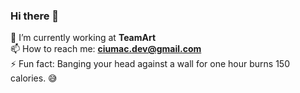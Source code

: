 ### Hi there 👋 <br>
🌱 I’m currently working at **TeamArt** <br>
📫 How to reach me: **ciumac.dev@gmail.com** <br>
⚡ Fun fact: Banging your head against a wall for one hour burns 150 calories. 😅

<!--
**spumony/spumony** is a ✨ _special_ ✨ repository because its `README.md` (this file) appears on your GitHub profile.

Here are some ideas to get you started:

- 🔭 I’m currently working on ...
- 🌱 I’m currently learning ...
- 👯 I’m looking to collaborate on ...
- 🤔 I’m looking for help with ...
- 💬 Ask me about ...
- 📫 How to reach me: ...
- 😄 Pronouns: ...
- ⚡ Fun fact: ...
-->
